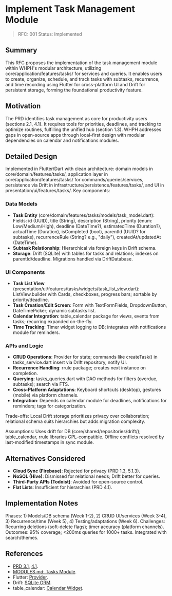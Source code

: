 # Implement Task Management Module

> RFC: 001
> Status: Implemented

## Summary

This RFC proposes the implementation of the task management module within WHPH's modular architecture, utilizing core/application/features/tasks/ for services and queries. It enables users to create, organize, schedule, and track tasks with subtasks, recurrence, and time recording using Flutter for cross-platform UI and Drift for persistent storage, forming the foundational productivity feature.

## Motivation

The PRD identifies task management as core for productivity users (sections 2.1, 4.1). It requires tools for priorities, deadlines, and tracking to optimize routines, fulfilling the unified hub (section 1.3). WHPH addresses gaps in open-source apps through local-first design with modular dependencies on calendar and notifications modules.

## Detailed Design

Implemented in Flutter/Dart with clean architecture: domain models in core/domain/features/tasks/, application layer in core/application/features/tasks/ for commands/queries/services, persistence via Drift in infrastructure/persistence/features/tasks/, and UI in presentation/ui/features/tasks/. Key components:

### Data Models

- **Task Entity** (core/domain/features/tasks/models/task_model.dart): Fields: id (UUID), title (String), description (String), priority (enum: Low/Medium/High), deadline (DateTime?), estimatedTime (Duration?), actualTime (Duration), isCompleted (bool), parentId (UUID? for subtasks), recurrenceRule (String? e.g., "daily"), createdAt/updatedAt (DateTime).
- **Subtask Relationship**: Hierarchical via foreign keys in Drift schema.
- **Storage**: Drift (SQLite) with tables for tasks and relations; indexes on parentId/deadline. Migrations handled via DriftDatabase.

### UI Components

- **Task List View** (presentation/ui/features/tasks/widgets/task_list_view.dart): ListView.builder with Cards, checkboxes, progress bars; sortable by priority/deadline.
- **Task Creation/Edit Screen**: Form with TextFormFields, DropdownButton, DateTimePicker; dynamic subtasks list.
- **Calendar Integration**: table_calendar package for views, events from tasks; recurring expanded on-the-fly.
- **Time Tracking**: Timer widget logging to DB; integrates with notifications module for reminders.

### APIs and Logic

- **CRUD Operations**: Provider for state; commands like createTask() in tasks_service.dart insert via Drift repository, notify UI.
- **Recurrence Handling**: rrule package; creates next instance on completion.
- **Querying**: tasks_queries.dart with DAO methods for filters (overdue, subtasks); search via FTS.
- **Cross-Platform Adaptations**: Keyboard shortcuts (desktop), gestures (mobile) via platform channels.
- **Integration**: Depends on calendar module for deadlines, notifications for reminders; tags for categorization.

Trade-offs: Local Drift storage prioritizes privacy over collaboration; relational schema suits hierarchies but adds migration complexity.

Assumptions: Uses drift for DB (core/shared/repositories/drift/); table_calendar, rrule libraries GPL-compatible. Offline conflicts resolved by last-modified timestamps in sync module.

## Alternatives Considered

- **Cloud Sync (Firebase)**: Rejected for privacy (PRD 1.3, 5.1.3).
- **NoSQL (Hive)**: Dismissed for relational needs; Drift better for queries.
- **Third-Party APIs (Todoist)**: Avoided for open-source control.
- **Flat Lists**: Insufficient for hierarchies (PRD 4.1).

## Implementation Notes

Phases: 1) Models/DB schema (Week 1-2), 2) CRUD UI/services (Week 3-4), 3) Recurrence/time (Week 5), 4) Testing/adaptations (Week 6). Challenges: Recurring deletions (soft-delete flags); timer accuracy (platform channels). Outcomes: 95% coverage; <200ms queries for 1000+ tasks. Integrated with search/themes.

## References

- [PRD 3.1](https://github.com/ahmet-cetinkaya/whph/blob/ea71256c1/docs/PRD.md#L45-L52), [4.1](https://github.com/ahmet-cetinkaya/whph/blob/ea71256c1/docs/PRD.md#L137-L145).
- [MODULES.md: Tasks Module](https://github.com/ahmet-cetinkaya/whph/blob/ea71256c1/docs/MODULES.md#L239-L264).
- Flutter: [Provider](https://pub.dev/packages/provider).
- Drift: [SQLite ORM](https://pub.dev/packages/drift).
- table_calendar: [Calendar Widget](https://pub.dev/packages/table_calendar).

